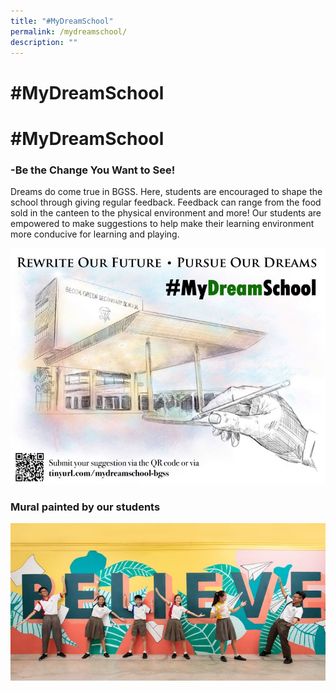 ```yaml
---
title: "#MyDreamSchool"
permalink: /mydreamschool/
description: ""
---
```

**#MyDreamSchool**
==================

**#MyDreamSchool**
==================

### **\-Be the Change You Want to See!**

Dreams do come true in BGSS. Here, students are encouraged to shape the school through giving regular feedback. Feedback can range from the food sold in the canteen to the physical environment and more! Our students are empowered to make suggestions to help make their learning environment more conducive for learning and playing.

![](/images/Slide1.jpg)

### **Mural painted by our students**

![](/images/mds2.png)
